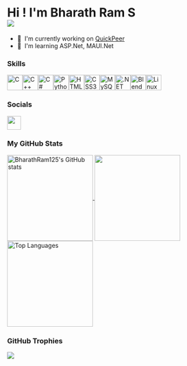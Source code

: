 Hi ! I'm Bharath Ram S    
![](https://komarev.com/ghpvc/?username=BharathRam125&color=blueviolet)
=====================================================================================================================================

* 🚀  I'm currently working on [QuickPeer](http://github.com/BharathRam125/QuickPeer)
* 🧠  I'm learning ASP.Net, MAUI.Net


### Skills


<p align="left">
<a href="https://docs.microsoft.com/en-us/cpp/?view=msvc-170" target="_blank" rel="noreferrer"><img src="https://raw.githubusercontent.com/danielcranney/readme-generator/main/public/icons/skills/c-colored.svg" width="36" height="36" alt="C" /></a><a href="https://docs.microsoft.com/en-us/cpp/?view=msvc-170" target="_blank" rel="noreferrer"><img src="https://raw.githubusercontent.com/danielcranney/readme-generator/main/public/icons/skills/cplusplus-colored.svg" width="36" height="36" alt="C++" /></a><a href="https://docs.microsoft.com/en-us/dotnet/csharp/" target="_blank" rel="noreferrer"><img src="https://raw.githubusercontent.com/danielcranney/readme-generator/main/public/icons/skills/csharp-colored.svg" width="36" height="36" alt="C#" /></a><a href="https://www.python.org/" target="_blank" rel="noreferrer"><img src="https://raw.githubusercontent.com/danielcranney/readme-generator/main/public/icons/skills/python-colored.svg" width="36" height="36" alt="Python" /></a><a href="https://developer.mozilla.org/en-US/docs/Glossary/HTML5" target="_blank" rel="noreferrer"><img src="https://raw.githubusercontent.com/danielcranney/readme-generator/main/public/icons/skills/html5-colored.svg" width="36" height="36" alt="HTML5" /></a><a href="https://www.w3.org/TR/CSS/#css" target="_blank" rel="noreferrer"><img src="https://raw.githubusercontent.com/danielcranney/readme-generator/main/public/icons/skills/css3-colored.svg" width="36" height="36" alt="CSS3" /></a><a href="https://www.mysql.com/" target="_blank" rel="noreferrer"><img src="https://raw.githubusercontent.com/danielcranney/readme-generator/main/public/icons/skills/mysql-colored.svg" width="36" height="36" alt="MySQL" /></a><a href="https://dotnet.microsoft.com/en-us/" target="_blank" rel="noreferrer"><img src="https://raw.githubusercontent.com/danielcranney/readme-generator/main/public/icons/skills/dot-net-colored.svg" width="36" height="36" alt=".NET" /></a><a href="https://www.blender.org/" target="_blank" rel="noreferrer"><img src="https://raw.githubusercontent.com/danielcranney/readme-generator/main/public/icons/skills/blender-colored.svg" width="36" height="36" alt="Blender" /></a><a href="https://www.linux.org" target="_blank" rel="noreferrer"><img src="https://raw.githubusercontent.com/danielcranney/readme-generator/main/public/icons/skills/linux-colored.svg" width="36" height="36" alt="Linux" /></a>
</p>

### Socials

<p align="left"> <a href="https://www.github.com/BharathRam125" target="_blank" rel="noreferrer"> <picture> <source media="(prefers-color-scheme: dark)" srcset="https://raw.githubusercontent.com/danielcranney/readme-generator/main/public/icons/socials/github-dark.svg" /> <source media="(prefers-color-scheme: light)" srcset="https://raw.githubusercontent.com/danielcranney/readme-generator/main/public/icons/socials/github.svg" /> <img src="https://raw.githubusercontent.com/danielcranney/readme-generator/main/public/icons/socials/github.svg" width="32" height="32" /> </picture> </a></p>


### My GitHub Stats

<a href="https://github.com/BharathRam125" align="left">
 <img height=200 align="center" src="https://github-readme-stats.vercel.app/api?username=BharathRam125&show_icons=true&hide=&include_all_commits=true&count_private=true&title_color=0891b2&text_color=ffffff&icon_color=ffffff&bg_color=22272e&hide_border=true&show_icons=true" alt="BharathRam125's GitHub stats" />
</a>
 
<a href="https://github.com/BharathRam125" align="left">
 <img height=200 align="center" src="https://github-readme-streak-stats.herokuapp.com/?user=BharathRam125&stroke=ffffff&background=22272e&ring=0891b2&fire=0891b2&currStreakNum=ffffff&currStreakLabel=0891b2&sideNums=ffffff&sideLabels=ffffff&dates=ffffff&hide_border=true" />
</a>

<a href="https://github.com/BharathRam125" align="left">
 <img height=200 align="center" src="https://github-readme-stats.vercel.app/api/top-langs/?username=BharathRam125&layout=compact&langs_count=10&title_color=0891b2&text_color=ffffff&icon_color=ffffff&bg_color=22272e&hide_border=true&locale=en&custom_title=Top%20%Languages" alt="Top Languages" />
</a>



### GitHub Trophies
![](https://github-profile-trophy.vercel.app/?username=BharathRam125&theme=radical&no-frame=false&no-bg=false&margin-w=4)
